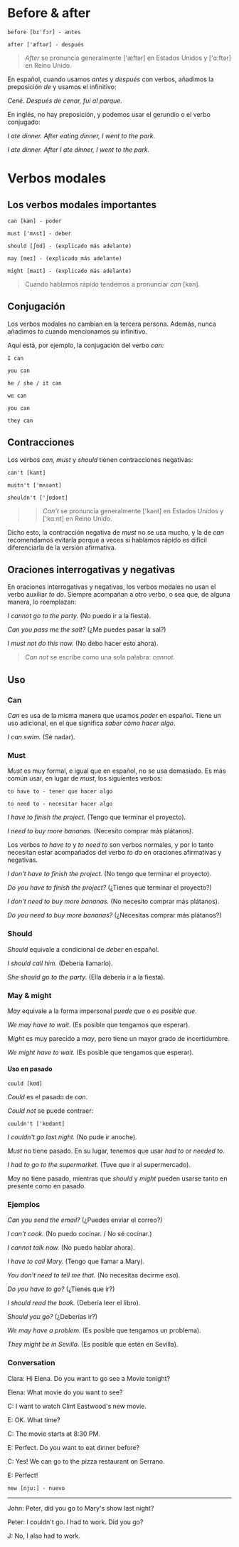 # Before & after

    before [bɪ'fɔr] - antes

    after ['æftər] - después

> *After* se pronuncia generalmente ['æftər] en Estados Unidos y ['ɑ:ftər] en Reino Unido.

En español, cuando usamos *antes* y *después* con verbos, añadimos la preposición *de*
y usamos el infinitivo:

*Cené. Después de cenar, fui al parque.*

En inglés, no hay preposición, y podemos usar el gerundio o el verbo conjugado:

*I ate dinner. After eating dinner, I went to the park.*

*I ate dinner. After I ate dinner, I went to the park.*

# Verbos modales

## Los verbos modales importantes

    can [kæn] - poder

    must ['mʌst] - deber

    should [ʃʊd] - (explicado más adelante)

    may [meɪ] - (explicado más adelante)

    might [maɪt] - (explicado más adelante)

> Cuando hablamos rápido tendemos a pronunciar *can* [kən].

## Conjugación

Los verbos modales no cambian en la tercera persona. Además, nunca añadimos *to* cuando 
mencionamos su infinitivo.

Aquí está, por ejemplo, la conjugación del verbo *can:*

    I can

    you can

    he / she / it can

    we can

    you can

    they can

## Contracciones

Los verbos *can, must* y *should* tienen contracciones negativas:

    can't [kant]

    mustn't ['mʌsənt]

    shouldn't ['ʃʊdənt]

> > *Can't* se pronuncia generalmente ['kant] en Estados Unidos y ['kɑ:nt] en Reino Unido.

Dicho esto, la contracción negativa de *must* no se usa mucho, y la de *can* recomendamos evitarla porque a
veces si hablamos rápido es difícil diferenciarla de la versión afirmativa.

## Oraciones interrogativas y negativas

En oraciones interrogativas y negativas, 
los verbos modales no usan el verbo auxiliar *to do*. Siempre acompañan a otro verbo,
o sea que, de alguna manera, lo reemplazan:

*I cannot go to the party.* (No puedo ir a la fiesta).

*Can you pass me the salt?* (¿Me puedes pasar la sal?)

*I must not do this now.* (No debo hacer esto ahora).

> *Can not* se escribe como una sola palabra: *cannot*.

## Uso

### Can

*Can* es usa de la misma manera que usamos *poder* en español. Tiene un uso adicional,
en el que significa *saber cómo hacer algo*.

*I can swim.* (Sé nadar).

### Must

*Must* es muy formal, e igual que en español, no se usa demasiado. Es más común usar, en lugar de *must*,
los siguientes verbos:

    to have to - tener que hacer algo

    to need to - necesitar hacer algo

*I have to finish the project.* (Tengo que terminar el proyecto).

*I need to buy more bananas.* (Necesito comprar más plátanos).

Los verbos *to have to* y *to need to* son verbos normales, y por lo tanto necesitan estar acompañados
del verbo *to do* en oraciones afirmativas y negativas.

*I don't have to finish the project.* (No tengo que terminar el proyecto).

*Do you have to finish the project?* (¿Tienes que terminar el proyecto?)

*I don't need to buy more bananas.* (No necesito comprar más plátanos).

*Do you need to buy more bananas?* (¿Necesitas comprar más plátanos?) 

### Should

*Should* equivale a condicional de *deber* en español.

*I should call him.* (Debería llamarlo).

*She should go to the party.* (Ella debería ir a la fiesta).

### May & might

*May* equivale a la forma impersonal *puede que* o *es posible que*.

*We may have to wait.* (Es posible que tengamos que esperar).

*Might* es muy parecido a *may*, pero tiene un mayor grado de incertidumbre.

*We might have to wait.* (Es posible que tengamos que esperar).

#### Uso en pasado

    could [kʊd]

*Could* es el pasado de *can*.

*Could not* se puede contraer:

    couldn't ['kʊdənt]

*I couldn't go last night.* (No pude ir anoche).

*Must* no tiene pasado. En su lugar, tenemos que usar *had to* or *needed to*.

*I had to go to the supermarket.* (Tuve que ir al supermercado).

*May* no tiene pasado, mientras que *should* y *might* pueden usarse tanto en presente como en pasado.

### Ejemplos

*Can you send the email?* (¿Puedes enviar el correo?)

*I can't cook.* (No puedo cocinar. / No sé cocinar.)

*I cannot talk now.* (No puedo hablar ahora).

*I have to call Mary.* (Tengo que llamar a Mary).

*You don't need to tell me that.* (No necesitas decirme eso).

*Do you have to go?* (¿Tienes que ir?)

*I should read the book.* (Debería leer el libro).

*Should you go?* (¿Deberías ir?)

*We may have a problem.* (Es posible que tengamos un problema).

*They might be in Sevilla*. (Es posible que estén en Sevilla).

### Conversation

Clara: Hi Elena. Do you want to go see a Movie tonight?

Elena: What movie do you want to see?

C: I want to watch Clint Eastwood's new movie.

E: OK. What time?

C: The movie starts at 8:30 PM.

E: Perfect. Do you want to eat dinner before?

C: Yes! We can go to the pizza restaurant on Serrano.

E: Perfect!

    new [nju:] - nuevo

****


John: Peter, did you go to Mary's show last night?

Peter: I couldn't go. I had to work. Did you go?

J: No, I also had to work.